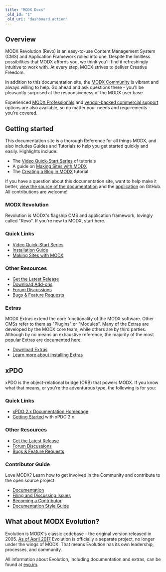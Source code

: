 ```yaml
---
title: "MODX Docs"
_old_id: "1"
_old_uri: "dashboard.action"
---
```


## Overview

MODX Revolution (Revo) is an easy-to-use Content Management System (CMS) and Application Framework rolled into one. Despite the limitless possibilities that MODX affords you, we think you'll find it refreshingly intuitive to work with. At every step, MODX strives to deliver Creative Freedom.

In addition to this documentation site, the [MODX Community](https://community.modx.com) is vibrant and always willing to help. Go ahead and ask questions there - you'll be pleasantly surprised at the responsiveness of the MODX user base. 

Experienced [MODX Professionals](http://modx.com/professionals) and [vendor-backed commercial support](http://modx.com/support/) options are also available, so no matter your needs and requirements - you're covered.

## Getting started

This documentation site is a thorough Reference for all things MODX, and also includes Guides and Tutorials to help you get started quickly and easily. Highlights include:

- The [Video Quick-Start Series](building-sites/integrating-templates/video-quick-start) of tutorials
- A guide on [Making Sites with MODX](building-sites)
- The [Creating a Blog in MODX](case-studies-and-tutorials/creating-a-blog-in-modx-revolution) tutorial

If you have a question about this documentation site, want to help make it better, [view the source of the documentation](https://github.com/modxorg/Docs) and the [application](https://github.com/modxorg/DocsApp) on GitHub. All contributions are welcome!

### MODX Revolution

Revolution is MODX's flagship CMS and application framework, lovingly called "Revo". If you're new to MODX, start here.

### Quick Links

- [Video Quick-Start Series](building-sites/integrating-templates/video-quick-start)
- [Installation Guide](getting-started/installation)
- [Making Sites with MODX](building-sites)

### Other Resources

- [Get the Latest Release](http://modx.com/download/)
- [Download Add-ons](http://modx.com/extras/)
- [Forum Discussions](http://forums.modx.com/board/?board=264)
- [Bugs & Feature Requests](http://tracker.modx.com/projects/revo)

### Extras

MODX Extras extend the core functionality of the MODX software. Other CMSs refer to them as "Plugins" or "Modules". Many of the Extras are developed by the MODX core team, while others are by third parties. Although by no means an exhaustive reference, the majority of the most popular Extras are documented here.

- [Download Extras](http://modx.com/extras/?product=revolution)
- [Learn more about installing Extras](building-sites/extras)

## xPDO

xPDO is the object-relational bridge (ORB) that powers MODX. If you know what that means, or you're the adventurous type, the following is for you:

### Quick Links

- [xPDO 2.x Documentation Homepage](extending-modx/xpdo)
- [Getting Started](getting-started) with xPDO 2.x

### Other Resources

- [Get the Latest Release](http://xpdo.org/downloads.html)
- [Forum Discussions](http://forums.modx.com/board/46/developing-with-xpdo)
- [Bugs & Feature Requests](http://tracker.modx.com/projects/xpdo)

### Contributor Guide

Love MODX? Learn how to get involved in the Community and contribute to the open source project.

- [Documentation](contribute/)
- [Filing and Discussing Issues](contribute/issues)
- [Becoming a Contributor](contribute/code)
- [Documentation Style Guide](contribute/documentation/style-guide)

## What about MODX Evolution?

Evolution is MODX's classic codebase - the original version released in 2005. [As of April 2017](https://modx.com/blog/evolution-cms-has-a-new-home) Evolution is officially a separate project, no longer under the wings of MODX. That means Evolution has its own leadership, processes, and community.

All information about Evolution, including documentation and extras, can be found at [evo.im](https://evo.im/).
